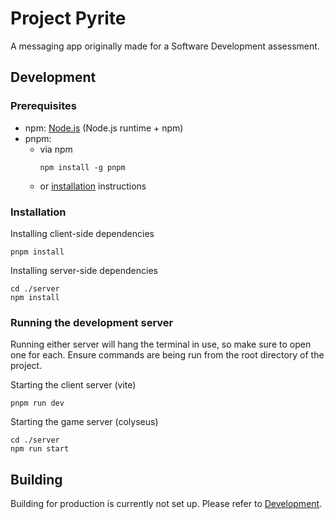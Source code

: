 # Project Pyrite
A messaging app originally made for a Software Development assessment.

## Development
### Prerequisites
- npm: [Node.js](https://nodejs.org/en/download) (Node.js runtime + npm)
- pnpm:
    - via npm
      ```
      npm install -g pnpm
      ```
    - or [installation](https://pnpm.io/installation) instructions
### Installation
Installing client-side dependencies
```
pnpm install
```
Installing server-side dependencies
```
cd ./server
npm install
```
### Running the development server
Running either server will hang the terminal in use, so make sure to open one for each. Ensure commands are being run from the root directory of the project.<br>

Starting the client server (vite)
```
pnpm run dev
```
Starting the game server (colyseus)
```
cd ./server
npm run start
```
## Building
Building for production is currently not set up. Please refer to [Development](#development).
